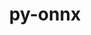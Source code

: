 ---
title: "py-onnx"
layout: cache
categories: [package, develop]
meta: {"compilers": ["apple-clang@16.0.0", "gcc@13.2.0"], "num_specs": 67, "num_specs_by_stack": {"ml-darwin-aarch64-mps": 25, "ml-linux-aarch64-cpu": 21, "ml-linux-aarch64-cuda": 21, "ml-linux-x86_64-cpu": 20, "ml-linux-x86_64-cuda": 21, "ml-linux-x86_64-rocm": 21, "root": 67}, "oss": ["sequoia", "ubuntu24.04"], "platforms": ["darwin", "linux"], "stacks": ["ml-darwin-aarch64-mps", "ml-linux-aarch64-cpu", "ml-linux-aarch64-cuda", "ml-linux-x86_64-cpu", "ml-linux-x86_64-cuda", "ml-linux-x86_64-rocm", "root"], "targets": ["aarch64", "x86_64_v3"], "versions": ["1.17.0"]}
spec_details: [{"compiler": "gcc@13.2.0", "hash": "2aigi5amtdhxfos4lq6weshigbup2fww", "os": "ubuntu24.04", "platform": "linux", "size": "-", "stacks": ["ml-linux-x86_64-cpu", "ml-linux-x86_64-cuda", "ml-linux-x86_64-rocm", "root"], "target": "x86_64_v3", "variants": ["build_system=python_pip"], "versions": ["1.17.0"]}, {"compiler": "gcc@13.2.0", "hash": "2wyv7ep5mc6zrb3afugmepe3vbnef5zw", "os": "ubuntu24.04", "platform": "linux", "size": "-", "stacks": ["ml-linux-aarch64-cpu", "ml-linux-aarch64-cuda", "root"], "target": "aarch64", "variants": ["build_system=python_pip"], "versions": ["1.17.0"]}, {"compiler": "apple-clang@16.0.0", "hash": "3jn2p5vpopyy6dofjwzjegxbfj3blzq5", "os": "sequoia", "platform": "darwin", "size": "-", "stacks": ["ml-darwin-aarch64-mps", "root"], "target": "aarch64", "variants": ["build_system=python_pip"], "versions": ["1.17.0"]}, {"compiler": "apple-clang@16.0.0", "hash": "3qpvmzwyyhcgcko3bfxyx54gsmo6ayhq", "os": "sequoia", "platform": "darwin", "size": "-", "stacks": ["ml-darwin-aarch64-mps", "root"], "target": "aarch64", "variants": ["build_system=python_pip"], "versions": ["1.17.0"]}, {"compiler": "gcc@13.2.0", "hash": "4pujx2azes4usjgike3uu2rfywxobhcw", "os": "ubuntu24.04", "platform": "linux", "size": "-", "stacks": ["ml-linux-aarch64-cpu", "ml-linux-aarch64-cuda", "root"], "target": "aarch64", "variants": ["build_system=python_pip"], "versions": ["1.17.0"]}, {"compiler": "gcc@13.2.0", "hash": "4weevyqozv5k2yzkwrmjrfqagkmg3i2f", "os": "ubuntu24.04", "platform": "linux", "size": "-", "stacks": ["ml-linux-aarch64-cpu", "ml-linux-aarch64-cuda", "root"], "target": "aarch64", "variants": ["build_system=python_pip"], "versions": ["1.17.0"]}, {"compiler": "gcc@13.2.0", "hash": "5e2z2idgc5bdboxdyt7galigj34j7hhf", "os": "ubuntu24.04", "platform": "linux", "size": "-", "stacks": ["ml-linux-aarch64-cpu", "ml-linux-aarch64-cuda", "root"], "target": "aarch64", "variants": ["build_system=python_pip"], "versions": ["1.17.0"]}, {"compiler": "gcc@13.2.0", "hash": "5ktlakhmobtwqx2zpzdr5mrrsgkgz2u3", "os": "ubuntu24.04", "platform": "linux", "size": "-", "stacks": ["ml-linux-aarch64-cpu", "ml-linux-aarch64-cuda", "root"], "target": "aarch64", "variants": ["build_system=python_pip"], "versions": ["1.17.0"]}, {"compiler": "gcc@13.2.0", "hash": "624zjpyqryuxsseloc4losb7l7vaniku", "os": "ubuntu24.04", "platform": "linux", "size": "-", "stacks": ["ml-linux-aarch64-cpu", "ml-linux-aarch64-cuda", "root"], "target": "aarch64", "variants": ["build_system=python_pip"], "versions": ["1.17.0"]}, {"compiler": "gcc@13.2.0", "hash": "67vykoul353avwz4glrk5enywpt2ys5e", "os": "ubuntu24.04", "platform": "linux", "size": "-", "stacks": ["ml-linux-x86_64-cpu", "ml-linux-x86_64-cuda", "ml-linux-x86_64-rocm", "root"], "target": "x86_64_v3", "variants": ["build_system=python_pip"], "versions": ["1.17.0"]}, {"compiler": "gcc@13.2.0", "hash": "6d4j52u25n5efhxsraomp3utvczs5nmu", "os": "ubuntu24.04", "platform": "linux", "size": "-", "stacks": ["ml-linux-x86_64-cpu", "ml-linux-x86_64-cuda", "ml-linux-x86_64-rocm", "root"], "target": "x86_64_v3", "variants": ["build_system=python_pip"], "versions": ["1.17.0"]}, {"compiler": "gcc@13.2.0", "hash": "6o3ugwnmodb5zkfyvrvg7yapsysq6wtk", "os": "ubuntu24.04", "platform": "linux", "size": "-", "stacks": ["ml-linux-x86_64-cpu", "ml-linux-x86_64-cuda", "ml-linux-x86_64-rocm", "root"], "target": "x86_64_v3", "variants": ["build_system=python_pip"], "versions": ["1.17.0"]}, {"compiler": "gcc@13.2.0", "hash": "734trzdrggwiut3sxyifzwl7blv5iosp", "os": "ubuntu24.04", "platform": "linux", "size": "-", "stacks": ["ml-linux-x86_64-cpu", "ml-linux-x86_64-cuda", "ml-linux-x86_64-rocm", "root"], "target": "x86_64_v3", "variants": ["build_system=python_pip"], "versions": ["1.17.0"]}, {"compiler": "gcc@13.2.0", "hash": "74zu3hrmrmflsfgcenqsa6j2klewrftd", "os": "ubuntu24.04", "platform": "linux", "size": "-", "stacks": ["ml-linux-x86_64-cpu", "ml-linux-x86_64-cuda", "ml-linux-x86_64-rocm", "root"], "target": "x86_64_v3", "variants": ["build_system=python_pip"], "versions": ["1.17.0"]}, {"compiler": "apple-clang@16.0.0", "hash": "7r6vyaw5nwzpxwb5hnfctujcx6dqurvm", "os": "sequoia", "platform": "darwin", "size": "-", "stacks": ["ml-darwin-aarch64-mps", "root"], "target": "aarch64", "variants": ["build_system=python_pip"], "versions": ["1.17.0"]}, {"compiler": "gcc@13.2.0", "hash": "7v5sdd2v6w55k4v5ewnk2vizgokylpvu", "os": "ubuntu24.04", "platform": "linux", "size": "-", "stacks": ["ml-linux-aarch64-cpu", "ml-linux-aarch64-cuda", "root"], "target": "aarch64", "variants": ["build_system=python_pip"], "versions": ["1.17.0"]}, {"compiler": "apple-clang@16.0.0", "hash": "7wffd4yrkavfkj4dxyp5yuadvxkf6ikc", "os": "sequoia", "platform": "darwin", "size": "-", "stacks": ["ml-darwin-aarch64-mps", "root"], "target": "aarch64", "variants": ["build_system=python_pip"], "versions": ["1.17.0"]}, {"compiler": "gcc@13.2.0", "hash": "7yh3fge4uxtqekrozxaq6zhkz752x2cn", "os": "ubuntu24.04", "platform": "linux", "size": "-", "stacks": ["ml-linux-x86_64-cpu", "ml-linux-x86_64-cuda", "ml-linux-x86_64-rocm", "root"], "target": "x86_64_v3", "variants": ["build_system=python_pip"], "versions": ["1.17.0"]}, {"compiler": "apple-clang@16.0.0", "hash": "adzgb2bj7kztqasoblhtnhh3ayaxkpnr", "os": "sequoia", "platform": "darwin", "size": "-", "stacks": ["ml-darwin-aarch64-mps", "root"], "target": "aarch64", "variants": ["build_system=python_pip"], "versions": ["1.17.0"]}, {"compiler": "gcc@13.2.0", "hash": "akeanfvi4zzg36xucyqaphcy2h6nouwz", "os": "ubuntu24.04", "platform": "linux", "size": "-", "stacks": ["ml-linux-x86_64-cpu", "ml-linux-x86_64-cuda", "ml-linux-x86_64-rocm", "root"], "target": "x86_64_v3", "variants": ["build_system=python_pip"], "versions": ["1.17.0"]}, {"compiler": "apple-clang@16.0.0", "hash": "awuq6owuhohse7ooruxmir22tdkxxo6m", "os": "sequoia", "platform": "darwin", "size": "-", "stacks": ["ml-darwin-aarch64-mps", "root"], "target": "aarch64", "variants": ["build_system=python_pip"], "versions": ["1.17.0"]}, {"compiler": "apple-clang@16.0.0", "hash": "baip64prqqhwlnpsq5h6gzyyoeq34g6t", "os": "sequoia", "platform": "darwin", "size": "-", "stacks": ["ml-darwin-aarch64-mps", "root"], "target": "aarch64", "variants": ["build_system=python_pip"], "versions": ["1.17.0"]}, {"compiler": "gcc@13.2.0", "hash": "bvnoqhrn5zo6dpyjbfgqppibqv4xsplo", "os": "ubuntu24.04", "platform": "linux", "size": "-", "stacks": ["ml-linux-x86_64-cpu", "ml-linux-x86_64-cuda", "ml-linux-x86_64-rocm", "root"], "target": "x86_64_v3", "variants": ["build_system=python_pip"], "versions": ["1.17.0"]}, {"compiler": "gcc@13.2.0", "hash": "dcoq6sqp3ppceq3caz22zrmedn7bykl7", "os": "ubuntu24.04", "platform": "linux", "size": "-", "stacks": ["ml-linux-x86_64-cuda", "ml-linux-x86_64-rocm", "root"], "target": "x86_64_v3", "variants": ["build_system=python_pip"], "versions": ["1.17.0"]}, {"compiler": "gcc@13.2.0", "hash": "fcjrchaxof56jggseqstrr75jygxohso", "os": "ubuntu24.04", "platform": "linux", "size": "-", "stacks": ["ml-linux-x86_64-cpu", "ml-linux-x86_64-cuda", "ml-linux-x86_64-rocm", "root"], "target": "x86_64_v3", "variants": ["build_system=python_pip"], "versions": ["1.17.0"]}, {"compiler": "gcc@13.2.0", "hash": "fiq4uhu3q6cgd763pmp6tg4fsvbozeh7", "os": "ubuntu24.04", "platform": "linux", "size": "-", "stacks": ["ml-linux-x86_64-cpu", "ml-linux-x86_64-cuda", "ml-linux-x86_64-rocm", "root"], "target": "x86_64_v3", "variants": ["build_system=python_pip"], "versions": ["1.17.0"]}, {"compiler": "gcc@13.2.0", "hash": "fpjl4smpapifidiuhvsosleyp5jjisr4", "os": "ubuntu24.04", "platform": "linux", "size": "-", "stacks": ["ml-linux-x86_64-cpu", "ml-linux-x86_64-cuda", "ml-linux-x86_64-rocm", "root"], "target": "x86_64_v3", "variants": ["build_system=python_pip"], "versions": ["1.17.0"]}, {"compiler": "gcc@13.2.0", "hash": "fsjhho2xic7pnhfjp5uw5v5gt7m6xmti", "os": "ubuntu24.04", "platform": "linux", "size": "-", "stacks": ["ml-linux-aarch64-cpu", "ml-linux-aarch64-cuda", "root"], "target": "aarch64", "variants": ["build_system=python_pip"], "versions": ["1.17.0"]}, {"compiler": "apple-clang@16.0.0", "hash": "glkw6wg2qcujgpuzn33xmysu6txjt3cz", "os": "sequoia", "platform": "darwin", "size": "-", "stacks": ["ml-darwin-aarch64-mps", "root"], "target": "aarch64", "variants": ["build_system=python_pip"], "versions": ["1.17.0"]}, {"compiler": "apple-clang@16.0.0", "hash": "gxi4fe3f676xgqj2hnomjqa5kwou5b6l", "os": "sequoia", "platform": "darwin", "size": "-", "stacks": ["ml-darwin-aarch64-mps", "root"], "target": "aarch64", "variants": ["build_system=python_pip"], "versions": ["1.17.0"]}, {"compiler": "apple-clang@16.0.0", "hash": "h26vq7taq4imdeojsvknwf3b53wemlm5", "os": "sequoia", "platform": "darwin", "size": "-", "stacks": ["ml-darwin-aarch64-mps", "root"], "target": "aarch64", "variants": ["build_system=python_pip"], "versions": ["1.17.0"]}, {"compiler": "gcc@13.2.0", "hash": "h6sqxj3wb4nx3vazik476tsqvapgbytf", "os": "ubuntu24.04", "platform": "linux", "size": "-", "stacks": ["ml-linux-x86_64-cpu", "ml-linux-x86_64-cuda", "ml-linux-x86_64-rocm", "root"], "target": "x86_64_v3", "variants": ["build_system=python_pip"], "versions": ["1.17.0"]}, {"compiler": "gcc@13.2.0", "hash": "hos7aw5nba23fahlsqjou2tgu4pg7soj", "os": "ubuntu24.04", "platform": "linux", "size": "-", "stacks": ["ml-linux-x86_64-cpu", "ml-linux-x86_64-cuda", "ml-linux-x86_64-rocm", "root"], "target": "x86_64_v3", "variants": ["build_system=python_pip"], "versions": ["1.17.0"]}, {"compiler": "gcc@13.2.0", "hash": "huunjugannstgbgzubieesrokzozrvdf", "os": "ubuntu24.04", "platform": "linux", "size": "-", "stacks": ["ml-linux-aarch64-cpu", "ml-linux-aarch64-cuda", "root"], "target": "aarch64", "variants": ["build_system=python_pip"], "versions": ["1.17.0"]}, {"compiler": "apple-clang@16.0.0", "hash": "jmpu2ianhn4fcqzhtlbi7u462bqhxsuw", "os": "sequoia", "platform": "darwin", "size": "-", "stacks": ["ml-darwin-aarch64-mps", "root"], "target": "aarch64", "variants": ["build_system=python_pip"], "versions": ["1.17.0"]}, {"compiler": "gcc@13.2.0", "hash": "k3zww2tr35vhog6irogs4g5nq7fcossz", "os": "ubuntu24.04", "platform": "linux", "size": "-", "stacks": ["ml-linux-aarch64-cpu", "ml-linux-aarch64-cuda", "root"], "target": "aarch64", "variants": ["build_system=python_pip"], "versions": ["1.17.0"]}, {"compiler": "gcc@13.2.0", "hash": "k5x6vophan2vnipnullezrtnz5kbdv6i", "os": "ubuntu24.04", "platform": "linux", "size": "-", "stacks": ["ml-linux-x86_64-cpu", "ml-linux-x86_64-cuda", "ml-linux-x86_64-rocm", "root"], "target": "x86_64_v3", "variants": ["build_system=python_pip"], "versions": ["1.17.0"]}, {"compiler": "apple-clang@16.0.0", "hash": "k7eaa6znprujuodmnnsjv5grdtmgokf5", "os": "sequoia", "platform": "darwin", "size": "-", "stacks": ["ml-darwin-aarch64-mps", "root"], "target": "aarch64", "variants": ["build_system=python_pip"], "versions": ["1.17.0"]}, {"compiler": "gcc@13.2.0", "hash": "kbh6wglnonlx2idkm273pdfyvs55caa7", "os": "ubuntu24.04", "platform": "linux", "size": "-", "stacks": ["ml-linux-x86_64-cpu", "ml-linux-x86_64-cuda", "ml-linux-x86_64-rocm", "root"], "target": "x86_64_v3", "variants": ["build_system=python_pip"], "versions": ["1.17.0"]}, {"compiler": "gcc@13.2.0", "hash": "kcyv2bxahchi3jamq6wdykkzmodim6lg", "os": "ubuntu24.04", "platform": "linux", "size": "-", "stacks": ["ml-linux-aarch64-cpu", "ml-linux-aarch64-cuda", "root"], "target": "aarch64", "variants": ["build_system=python_pip"], "versions": ["1.17.0"]}, {"compiler": "gcc@13.2.0", "hash": "khbpyjngma2wu2iudn535tviudddlvgo", "os": "ubuntu24.04", "platform": "linux", "size": "-", "stacks": ["ml-linux-aarch64-cpu", "ml-linux-aarch64-cuda", "root"], "target": "aarch64", "variants": ["build_system=python_pip"], "versions": ["1.17.0"]}, {"compiler": "apple-clang@16.0.0", "hash": "l4cfd5so2dpvxwvsqrtigfho3w5tljqp", "os": "sequoia", "platform": "darwin", "size": "-", "stacks": ["ml-darwin-aarch64-mps", "root"], "target": "aarch64", "variants": ["build_system=python_pip"], "versions": ["1.17.0"]}, {"compiler": "apple-clang@16.0.0", "hash": "lf225376tweb37kfdbd7dcrbnjzqrjjt", "os": "sequoia", "platform": "darwin", "size": "-", "stacks": ["ml-darwin-aarch64-mps", "root"], "target": "aarch64", "variants": ["build_system=python_pip"], "versions": ["1.17.0"]}, {"compiler": "gcc@13.2.0", "hash": "lvtrdohapcqaphy6l6iudey2rghllzon", "os": "ubuntu24.04", "platform": "linux", "size": "-", "stacks": ["ml-linux-aarch64-cpu", "ml-linux-aarch64-cuda", "root"], "target": "aarch64", "variants": ["build_system=python_pip"], "versions": ["1.17.0"]}, {"compiler": "apple-clang@16.0.0", "hash": "mzqrj5jjg4crkooa5x4zpelreca4qrnp", "os": "sequoia", "platform": "darwin", "size": "-", "stacks": ["ml-darwin-aarch64-mps", "root"], "target": "aarch64", "variants": ["build_system=python_pip"], "versions": ["1.17.0"]}, {"compiler": "apple-clang@16.0.0", "hash": "n7l6dnwbgohs375u3emuhrp22tsrzhtm", "os": "sequoia", "platform": "darwin", "size": "-", "stacks": ["ml-darwin-aarch64-mps", "root"], "target": "aarch64", "variants": ["build_system=python_pip"], "versions": ["1.17.0"]}, {"compiler": "apple-clang@16.0.0", "hash": "nvb53patstlkwdxrhenr4l6gyawtu2ha", "os": "sequoia", "platform": "darwin", "size": "-", "stacks": ["ml-darwin-aarch64-mps", "root"], "target": "aarch64", "variants": ["build_system=python_pip"], "versions": ["1.17.0"]}, {"compiler": "apple-clang@16.0.0", "hash": "nw3hbezjh57lfysnfe64uw2mrdo5r7qd", "os": "sequoia", "platform": "darwin", "size": "-", "stacks": ["ml-darwin-aarch64-mps", "root"], "target": "aarch64", "variants": ["build_system=python_pip"], "versions": ["1.17.0"]}, {"compiler": "gcc@13.2.0", "hash": "ok4j5gboi3xkyqzvli6gxw7shuvzwtuh", "os": "ubuntu24.04", "platform": "linux", "size": "-", "stacks": ["ml-linux-aarch64-cpu", "ml-linux-aarch64-cuda", "root"], "target": "aarch64", "variants": ["build_system=python_pip"], "versions": ["1.17.0"]}, {"compiler": "apple-clang@16.0.0", "hash": "oswljp2xv3iswwuccc4hn2te35i2qrpc", "os": "sequoia", "platform": "darwin", "size": "-", "stacks": ["ml-darwin-aarch64-mps", "root"], "target": "aarch64", "variants": ["build_system=python_pip"], "versions": ["1.17.0"]}, {"compiler": "gcc@13.2.0", "hash": "ozhclhjoudd3ks4fmwomp54nkjdztgy4", "os": "ubuntu24.04", "platform": "linux", "size": "-", "stacks": ["ml-linux-x86_64-cpu", "ml-linux-x86_64-cuda", "ml-linux-x86_64-rocm", "root"], "target": "x86_64_v3", "variants": ["build_system=python_pip"], "versions": ["1.17.0"]}, {"compiler": "gcc@13.2.0", "hash": "pkfaoeej4ltjylebgskw4nnh4pzucqoy", "os": "ubuntu24.04", "platform": "linux", "size": "-", "stacks": ["ml-linux-aarch64-cpu", "ml-linux-aarch64-cuda", "root"], "target": "aarch64", "variants": ["build_system=python_pip"], "versions": ["1.17.0"]}, {"compiler": "gcc@13.2.0", "hash": "pynmuprtip7kejo3zowulmrnjywani5l", "os": "ubuntu24.04", "platform": "linux", "size": "-", "stacks": ["ml-linux-x86_64-cpu", "ml-linux-x86_64-cuda", "ml-linux-x86_64-rocm", "root"], "target": "x86_64_v3", "variants": ["build_system=python_pip"], "versions": ["1.17.0"]}, {"compiler": "apple-clang@16.0.0", "hash": "s6jj7mdnkmr4tyijfsfacz5nct3t2yl6", "os": "sequoia", "platform": "darwin", "size": "-", "stacks": ["ml-darwin-aarch64-mps", "root"], "target": "aarch64", "variants": ["build_system=python_pip"], "versions": ["1.17.0"]}, {"compiler": "gcc@13.2.0", "hash": "sqreotoyewb7qan53gxnjuimrvjmhlz7", "os": "ubuntu24.04", "platform": "linux", "size": "-", "stacks": ["ml-linux-aarch64-cpu", "ml-linux-aarch64-cuda", "root"], "target": "aarch64", "variants": ["build_system=python_pip"], "versions": ["1.17.0"]}, {"compiler": "gcc@13.2.0", "hash": "u7pz2d56ysw7rro43azbt3j7p7hrbepl", "os": "ubuntu24.04", "platform": "linux", "size": "-", "stacks": ["ml-linux-aarch64-cpu", "ml-linux-aarch64-cuda", "root"], "target": "aarch64", "variants": ["build_system=python_pip"], "versions": ["1.17.0"]}, {"compiler": "gcc@13.2.0", "hash": "uardefyybbpsdbc5bmw5th2aj2mkkjkc", "os": "ubuntu24.04", "platform": "linux", "size": "-", "stacks": ["ml-linux-aarch64-cpu", "ml-linux-aarch64-cuda", "root"], "target": "aarch64", "variants": ["build_system=python_pip"], "versions": ["1.17.0"]}, {"compiler": "gcc@13.2.0", "hash": "uhr464pmpz3tgynmqo44ghypce2bruei", "os": "ubuntu24.04", "platform": "linux", "size": "-", "stacks": ["ml-linux-aarch64-cpu", "ml-linux-aarch64-cuda", "root"], "target": "aarch64", "variants": ["build_system=python_pip"], "versions": ["1.17.0"]}, {"compiler": "apple-clang@16.0.0", "hash": "ulr7wq3dgqrsoqpzpsmnlahtikmdupdi", "os": "sequoia", "platform": "darwin", "size": "-", "stacks": ["ml-darwin-aarch64-mps", "root"], "target": "aarch64", "variants": ["build_system=python_pip"], "versions": ["1.17.0"]}, {"compiler": "apple-clang@16.0.0", "hash": "w557564y7jhcmvriawcbhnavxd536pxb", "os": "sequoia", "platform": "darwin", "size": "-", "stacks": ["ml-darwin-aarch64-mps", "root"], "target": "aarch64", "variants": ["build_system=python_pip"], "versions": ["1.17.0"]}, {"compiler": "gcc@13.2.0", "hash": "wicav7cv2yfhdejjxurlg4grksqz5wg3", "os": "ubuntu24.04", "platform": "linux", "size": "-", "stacks": ["ml-linux-x86_64-cpu", "ml-linux-x86_64-cuda", "ml-linux-x86_64-rocm", "root"], "target": "x86_64_v3", "variants": ["build_system=python_pip"], "versions": ["1.17.0"]}, {"compiler": "apple-clang@16.0.0", "hash": "xinn2qgq6ssjfrpey36bjvapumfj23u7", "os": "sequoia", "platform": "darwin", "size": "-", "stacks": ["ml-darwin-aarch64-mps", "root"], "target": "aarch64", "variants": ["build_system=python_pip"], "versions": ["1.17.0"]}, {"compiler": "gcc@13.2.0", "hash": "xmpelecvqwsv5po66gs5rocq7u7mbmmd", "os": "ubuntu24.04", "platform": "linux", "size": "-", "stacks": ["ml-linux-aarch64-cpu", "ml-linux-aarch64-cuda", "root"], "target": "aarch64", "variants": ["build_system=python_pip"], "versions": ["1.17.0"]}, {"compiler": "apple-clang@16.0.0", "hash": "xocchwl2hgqbbtdvzci4adfxbxfecm2d", "os": "sequoia", "platform": "darwin", "size": "-", "stacks": ["ml-darwin-aarch64-mps", "root"], "target": "aarch64", "variants": ["build_system=python_pip"], "versions": ["1.17.0"]}, {"compiler": "apple-clang@16.0.0", "hash": "zc45h5yiu6ghett43mcgxu2zcajlukr7", "os": "sequoia", "platform": "darwin", "size": "-", "stacks": ["ml-darwin-aarch64-mps", "root"], "target": "aarch64", "variants": ["build_system=python_pip"], "versions": ["1.17.0"]}, {"compiler": "gcc@13.2.0", "hash": "zeyecizisvz5mcapjasara5gmnecdhul", "os": "ubuntu24.04", "platform": "linux", "size": "-", "stacks": ["ml-linux-aarch64-cpu", "ml-linux-aarch64-cuda", "root"], "target": "aarch64", "variants": ["build_system=python_pip"], "versions": ["1.17.0"]}, {"compiler": "gcc@13.2.0", "hash": "zsvgrbxez7lx7vp4os2wtmf5kfachibw", "os": "ubuntu24.04", "platform": "linux", "size": "-", "stacks": ["ml-linux-x86_64-cpu", "ml-linux-x86_64-cuda", "ml-linux-x86_64-rocm", "root"], "target": "x86_64_v3", "variants": ["build_system=python_pip"], "versions": ["1.17.0"]}]
---